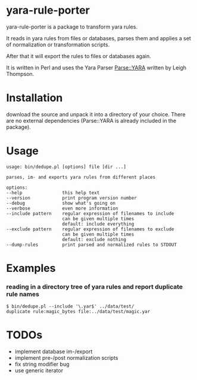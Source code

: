# yara-rule-porter

yara-rule-porter is a package to transform yara rules.

It reads in yara rules from files or databases, parses them and applies a set of normalization or transformation scripts.

After that it will export the rules to files or databases again.

It is written in Perl and uses the Yara Parser [Parse::YARA](http://search.cpan.org/~moofu/Parse-YARA-0.02/lib/Parse/YARA.pm) written by Leigh Thompson.

# Installation

download the source and unpack it into a directory of your choice.  There are no external dependencies (Parse::YARA is already included in the package).

# Usage
	usage: bin/dedupe.pl [options] file [dir ...]
	
	parses, im- and exports yara rules from different places
	
	options:
	--help               this help text
	--version            print program version number
	--debug              show what's going on
	--verbose            even more information
	--include pattern    regular expression of filenames to include
	                     can be given multiple times
	                     default: include everything
	--exclude pattern    regular expression of filenames to exclude
	                     can be given multiple times
	                     default: exclude nothing
    --dump-rules         print parsed and normalized rules to STDOUT

# Examples

### reading in a directory tree of yara rules and report duplicate rule names

    $ bin/dedupe.pl --include '\.yar$' ../data/test/
    duplicate rule:magic_bytes file:../data/test/magic.yar

# TODOs
* implement database im-/export
* implement pre-/post normalization scripts
* fix string modifier bug
* use generic iterator

